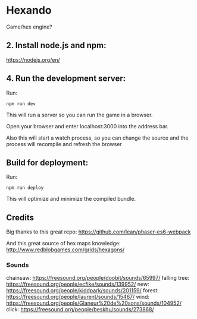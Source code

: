 # Hexando

Game/hex engine?

## 2. Install node.js and npm:

https://nodejs.org/en/

## 4. Run the development server:

Run:

```npm run dev```

This will run a server so you can run the game in a browser.

Open your browser and enter localhost:3000 into the address bar.

Also this will start a watch process, so you can change the source and the process will recompile and refresh the browser


## Build for deployment:

Run:

```npm run deploy```

This will optimize and minimize the compiled bundle.

## Credits

Big thanks to this great repo:
https://github.com/lean/phaser-es6-webpack

And this great source of hex maps knowledge:
http://www.redblobgames.com/grids/hexagons/

### Sounds
chainsaw: https://freesound.org/people/doobit/sounds/65997/
falling tree: https://freesound.org/people/ecfike/sounds/139952/
new: https://freesound.org/people/kiddpark/sounds/201159/
forest: https://freesound.org/people/laurent/sounds/15467/
wind: https://freesound.org/people/Glaneur%20de%20sons/sounds/104952/
click: https://freesound.org/people/beskhu/sounds/273868/

